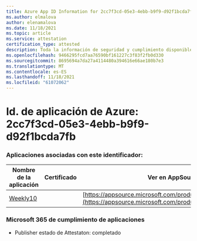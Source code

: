 ```yaml
---
title: Azure App ID Information for 2cc7f3cd-05e3-4ebb-b9f9-d92f1bcda7fb
ms.author: elmalova
author: elenamalova
ms.date: 11/18/2021
ms.topic: article
ms.service: attestation
certification_type: attested
description: Toda la información de seguridad y cumplimiento disponible para 2cc7f3cd-05e3-4ebb-b9f9-d92f1bcda7fb.
ms.openlocfilehash: 9466295fcd7aa76590bf161227c3f83f2fb0d330
ms.sourcegitcommit: 8695694a7da27a4114480a394616e66ae180b7e3
ms.translationtype: MT
ms.contentlocale: es-ES
ms.lasthandoff: 11/18/2021
ms.locfileid: "61072062"
---
```

# <a name="azure-app-id-2cc7f3cd-05e3-4ebb-b9f9-d92f1bcda7fb"></a>Id. de aplicación de Azure: 2cc7f3cd-05e3-4ebb-b9f9-d92f1bcda7fb


### <a name="apps-associated-with-this-id"></a>Aplicaciones asociadas con este identificador:
| **Nombre de la aplicación** | **Certificado** | **Ver en AppSource** |
|--------------|---------------|-----------------------|
| [Weekly10](https://docs.microsoft.com/microsoft-365-app-certification/forward/WA200001441) |  | [https://appsource.microsoft.com/product/office/WA200001441](https://appsource.microsoft.com/product/office/WA200001441) |

### <a name="microsoft-365-app-compliance-status"></a>Microsoft 365 de cumplimiento de aplicaciones
- Publisher estado de Attestaton: completado
